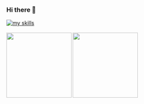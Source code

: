 ### Hi there 👋 
<div>
  <a href="https://skillicons.dev">
    <img alt="my skills" src="https://skillicons.dev/icons?theme=light&perline=10&i=html,css,js,jquery,ts,react,vue,scala,php,laravel,flutter,sass,firebase,aws,docker,git,github,githubactions" />
  </a>
</div>
<br>
<div>
  <a href="https://github.com/Su-Yuki">
    <img align="left" height="170px" src="https://github-readme-stats.vercel.app/api?username=Su-Yuki&count_private=true&show_icons=true&theme=dracula" />
  </a>
  <a href="https://github.com/Su-Yuki">
    <img align="left" height="170px" src="https://github-readme-stats.vercel.app/api/top-langs/?username=Su-Yuki&layout=compact&theme=dracula" />
  </a>
</div>

<!--
**Su-Yuki/Su-Yuki** is a ✨ _special_ ✨ repository because its `README.md` (this file) appears on your GitHub profile.

Here are some ideas to get you started:
### Hi there 👋 
- 🔭 I’m currently working on ...
- 🌱 I’m currently learning ...
- 👯 I’m looking to collaborate on ...
- 🤔 I’m looking for help with ...
- 💬 Ask me about ...
- 📫 How to reach me: ...
- 😄 Pronouns: ...
- ⚡ Fun fact: ...
-->
